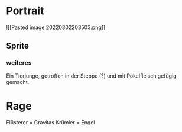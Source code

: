 # Portrait
![[Pasted image 20220302203503.png]]

## Sprite

### weiteres

Ein Tierjunge, getroffen in der Steppe (?) und mit Pökelfleisch gefügig gemacht.

# Rage
Flüsterer = Gravitas
Krümler = Engel
